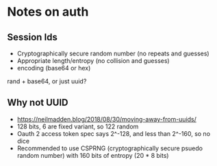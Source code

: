 # Notes on auth

## Session Ids

- Cryptographically secure random number (no repeats and guesses)
- Appropriate length/entropy (no collision and guesses)
- encoding (base64 or hex)

rand + base64, or just uuid?

## Why not UUID
- https://neilmadden.blog/2018/08/30/moving-away-from-uuids/
- 128 bits, 6 are fixed variant, so 122 random
- Oauth 2 access token spec says 2^-128, and less than 2^-160, so no dice
- Recommended to use CSPRNG (cryptographically secure psuedo random number) with 160 bits of entropy (20 * 8 bits)

